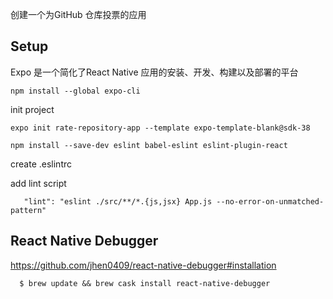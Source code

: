 
创建一个为GitHub 仓库投票的应用

## Setup
Expo 是一个简化了React Native 应用的安装、开发、构建以及部署的平台
```
npm install --global expo-cli
```
init project
```
expo init rate-repository-app --template expo-template-blank@sdk-38
```

```
npm install --save-dev eslint babel-eslint eslint-plugin-react
```
create  .eslintrc 

add lint script
```
   "lint": "eslint ./src/**/*.{js,jsx} App.js --no-error-on-unmatched-pattern"
```

## React Native Debugger
https://github.com/jhen0409/react-native-debugger#installation

```
  $ brew update && brew cask install react-native-debugger
```


